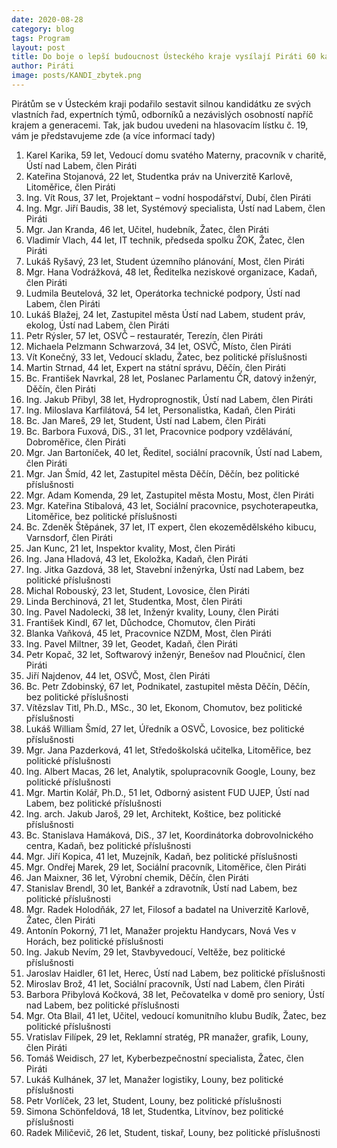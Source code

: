 ```yaml
---
date: 2020-08-28
category: blog
tags: Program
layout: post
title: Do boje o lepší budoucnost Ústeckého kraje vysílají Piráti 60 kandidátů
author: Piráti
image: posts/KANDI_zbytek.png
---
```


Pirátům se v Ústeckém kraji podařilo sestavit silnou kandidátku ze svých vlastních řad, expertních týmů, odborníků a nezávislých osobností napříč krajem a generacemi. Tak, jak budou uvedeni na hlasovacím lístku č. 19, vám je představujeme zde (a více informací tady)

1) Karel Karika, 59 let, Vedoucí domu svatého Materny, pracovník v charitě, Ústí nad Labem, člen Piráti
2) Kateřina Stojanová, 22 let, Studentka práv na Univerzitě Karlově, Litoměřice, člen Piráti
3) Ing. Vít Rous, 37 let, Projektant – vodní hospodářství, Dubí, člen Piráti
4) Ing. Mgr. Jiří Baudis, 38 let, Systémový specialista, Ústí nad Labem, člen Piráti
5) Mgr. Jan Kranda, 46 let, Učitel, hudebník, Žatec, člen Piráti
6) Vladimír Vlach, 44 let, IT technik, předseda spolku ŽOK, Žatec, člen Piráti
7) Lukáš Ryšavý, 23 let, Student územního plánování, Most, člen Piráti
8) Mgr. Hana Vodrážková, 48 let, Ředitelka neziskové organizace, Kadaň, člen Piráti
9) Ludmila Beutelová, 32 let, Operátorka technické podpory, Ústí nad Labem, člen Piráti
10) Lukáš Blažej, 24 let, Zastupitel města Ústí nad Labem, student práv, ekolog, Ústí nad Labem, člen Piráti
11) Petr Rýsler, 57 let, OSVČ – restauratér, Terezín, člen Piráti
12) Michaela Pelzmann Schwarzová, 34 let, OSVČ, Místo, člen Piráti
13) Vít Konečný, 33 let, Vedoucí skladu, Žatec, bez politické příslušnosti
14) Martin Strnad, 44 let, Expert na státní správu, Děčín, člen Piráti
15) Bc. František Navrkal, 28 let, Poslanec Parlamentu ČR, datový inženýr, Děčín, člen Piráti
16) Ing. Jakub Přibyl, 38 let, Hydroprognostik, Ústí nad Labem, člen Piráti
17) Ing. Miloslava Karfilátová, 54 let, Personalistka, Kadaň, člen Piráti
18) Bc. Jan Mareš, 29 let, Student, Ústí nad Labem, člen Piráti
19) Bc. Barbora Fuxová, DiS., 31 let, Pracovnice podpory vzdělávání, Dobroměřice, člen Piráti
20) Mgr. Jan Bartoníček, 40 let, Ředitel, sociální pracovník, Ústí nad Labem, člen Piráti
21) Mgr. Jan Šmíd, 42 let, Zastupitel města Děčín, Děčín, bez politické příslušnosti
22) Mgr. Adam Komenda, 29 let, Zastupitel města Mostu, Most, člen Piráti
23) Mgr. Kateřina Stibalová, 43 let, Sociální pracovnice, psychoterapeutka, Litoměřice, bez politické příslušnosti
24) Bc. Zdeněk Štěpánek, 37 let, IT expert, člen ekozemědělského kibucu, Varnsdorf, člen Piráti
25) Jan Kunc, 21 let, Inspektor kvality, Most, člen Piráti
26) Ing. Jana Hladová, 43 let, Ekoložka, Kadaň, člen Piráti
27) Ing. Jitka Gazdová, 38 let, Stavební inženýrka, Ústí nad Labem, bez politické příslušnosti
28) Michal Robouský, 23 let, Student, Lovosice, člen Piráti
29) Linda Berchinová, 21 let, Studentka, Most, člen Piráti
30) Ing. Pavel Nadolecki, 38 let, Inženýr kvality, Louny, člen Piráti
31) František Kindl, 67 let, Důchodce, Chomutov, člen Piráti
32) Blanka Vaňková, 45 let, Pracovnice NZDM, Most, člen Piráti
33) Ing. Pavel Miltner, 39 let, Geodet, Kadaň, člen Piráti
34) Petr Kopač, 32 let, Softwarový inženýr, Benešov nad Ploučnicí, člen Piráti
35) Jiří Najdenov, 44 let, OSVČ, Most, člen Piráti
36) Bc. Petr Zdobinský, 67 let, Podnikatel, zastupitel města Děčín, Děčín, bez politické příslušnosti
37) Vítězslav Titl, Ph.D., MSc., 30 let, Ekonom, Chomutov, bez politické příslušnosti
38) Lukáš William Šmíd, 27 let, Úředník a OSVČ, Lovosice, bez politické příslušnosti
39) Mgr. Jana Pazderková, 41 let, Středoškolská učitelka, Litoměřice, bez politické příslušnosti
40) Ing. Albert Macas, 26 let, Analytik, spolupracovník Google, Louny, bez politické příslušnosti
41) Mgr. Martin Kolář, Ph.D., 51 let, Odborný asistent FUD UJEP, Ústí nad Labem, bez politické příslušnosti
42) Ing. arch. Jakub Jaroš, 29 let, Architekt, Koštice, bez politické příslušnosti
43) Bc. Stanislava Hamáková, DiS., 37 let, Koordinátorka dobrovolnického centra, Kadaň, bez politické příslušnosti
44) Mgr. Jiří Kopica, 41 let, Muzejník, Kadaň, bez politické příslušnosti
45) Mgr. Ondřej Marek, 29 let, Sociální pracovník, Litoměřice, člen Piráti
46) Jan Maixner, 36 let, Výrobní chemik, Děčín, člen Piráti
47) Stanislav Brendl, 30 let, Bankéř a zdravotník, Ústí nad Labem, bez politické příslušnosti
48) Mgr. Radek Holodňák, 27 let, Filosof a badatel na Univerzitě Karlově, Žatec, člen Piráti
49) Antonín Pokorný, 71 let, Manažer projektu Handycars, Nová Ves v Horách, bez politické příslušnosti
50) Ing. Jakub Nevím, 29 let, Stavbyvedoucí, Veltěže, bez politické příslušnosti
51) Jaroslav Haidler, 61 let, Herec, Ústí nad Labem, bez politické příslušnosti
52) Miroslav Brož, 41 let, Sociální pracovník, Ústí nad Labem, člen Piráti
53) Barbora Přibylová Kočková, 38 let, Pečovatelka v domě pro seniory, Ústí nad Labem, bez politické příslušnosti
54) Mgr. Ota Blail, 41 let, Učitel, vedoucí komunitního klubu Budík, Žatec, bez politické příslušnosti
55) Vratislav Filípek, 29 let, Reklamní stratég, PR manažer, grafik, Louny, člen Piráti
56) Tomáš Weidisch, 27 let, Kyberbezpečnostní specialista, Žatec, člen Piráti
57) Lukáš Kulhánek, 37 let, Manažer logistiky, Louny, bez politické příslušnosti
58) Petr Vorlíček, 23 let, Student, Louny, bez politické příslušnosti
59) Simona Schönfeldová, 18 let, Studentka, Litvínov, bez politické příslušnosti
60) Radek Miličevič, 26 let, Student, tiskař, Louny, bez politické příslušnosti
